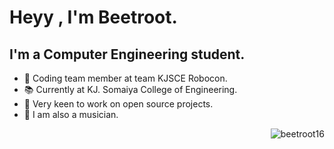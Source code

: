 # Heyy , I'm Beetroot.

## I'm a Computer Engineering student.

- 🤖 Coding team member at team KJSCE Robocon.
- 📚 Currently at KJ. Somaiya College of Engineering.
- 👾 Very keen to work on open source projects.
- 🎸 I am also a musician.

<p><img align="right" src="https://github.com/Beetroot16/Beetroot16/bongo-cat-codes.gif" alt="beetroot16" /></p>